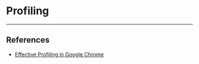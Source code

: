 # Profiling

---

## References

* [Effective Profiling in Google Chrome](https://blog.appsignal.com/2020/02/20/effective-profiling-in-google-chrome.html)